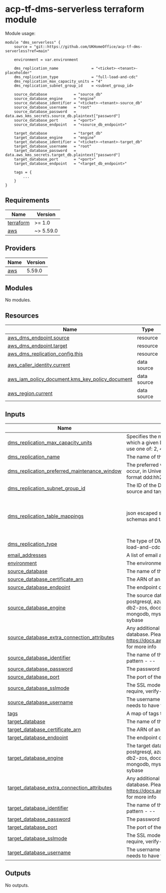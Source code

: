 # acp-tf-dms-serverless terraform module

Module usage:
```
module "dms_serverless" {
    source = "git::https://github.com/UKHomeOffice/acp-tf-dms-serverless?ref=main"

    environment = var.environment

    dms_replication_name               = "<ticket>-<tenant>-placeholder"
    dms_replication_type               = "full-load-and-cdc"
    dms_replication_max_capacity_units = "4"
    dms_replication_subnet_group_id    = <subnet_group_id>

    source_database            = "source_db"
    source_database_engine     = "engine"
    source_database_identifier = "<ticket>-<tenant>-source_db"
    source_database_username   = "root"
    source_database_password   = data.aws_kms_secrets.source_db.plaintext["password"]
    source_database_port       = "<port>"
    source_database_endpoint   = "<source_db_endpoint>"

    target_database            = "target_db"
    target_database_engine     = "engine"
    target_database_identifier = "<ticket>-<tenant>-target_db"
    target_database_username   = "root"
    target_database_password   = data.aws_kms_secrets.target_db.plaintext["password"]
    target_database_port       = "<port>"
    target_database_endpoint   = "<target_db_endpoint>"

    tags = {
        ...
    }
}
```

<!-- BEGIN_TF_DOCS -->
## Requirements

| Name | Version |
|------|---------|
| <a name="requirement_terraform"></a> [terraform](#requirement\_terraform) | >= 1.0 |
| <a name="requirement_aws"></a> [aws](#requirement\_aws) | ~> 5.59.0 |

## Providers

| Name | Version |
|------|---------|
| <a name="provider_aws"></a> [aws](#provider\_aws) | 5.59.0 |

## Modules

No modules.

## Resources

| Name | Type |
|------|------|
| [aws_dms_endpoint.source](https://registry.terraform.io/providers/hashicorp/aws/latest/docs/resources/dms_endpoint) | resource |
| [aws_dms_endpoint.target](https://registry.terraform.io/providers/hashicorp/aws/latest/docs/resources/dms_endpoint) | resource |
| [aws_dms_replication_config.this](https://registry.terraform.io/providers/hashicorp/aws/latest/docs/resources/dms_replication_config) | resource |
| [aws_caller_identity.current](https://registry.terraform.io/providers/hashicorp/aws/latest/docs/data-sources/caller_identity) | data source |
| [aws_iam_policy_document.kms_key_policy_document](https://registry.terraform.io/providers/hashicorp/aws/latest/docs/data-sources/iam_policy_document) | data source |
| [aws_region.current](https://registry.terraform.io/providers/hashicorp/aws/latest/docs/data-sources/region) | data source |

## Inputs

| Name | Description | Type | Default | Required |
|------|-------------|------|---------|:--------:|
| <a name="input_dms_replication_max_capacity_units"></a> [dms\_replication\_max\_capacity\_units](#input\_dms\_replication\_max\_capacity\_units) | Specifies the maximum value of the DMS capacity units (DCUs) for which a given DMS Serverless replication can be provisioned. Please use one of: 2, 4, 8, 16, 32, 64, 128, 192, 256, 384 | `any` | n/a | yes |
| <a name="input_dms_replication_name"></a> [dms\_replication\_name](#input\_dms\_replication\_name) | The name of the DMS replciation - sugguested pattern - <ticket number>-<tenant> | `any` | n/a | yes |
| <a name="input_dms_replication_preferred_maintenance_window"></a> [dms\_replication\_preferred\_maintenance\_window](#input\_dms\_replication\_preferred\_maintenance\_window) | The preferred weekly time range during which system maintenance can occur, in Universal Coordinated Time (UTC), minimum 30 min block - format ddd:hh24:mi-ddd:hh24:mi  e.g. sun:23:45-mon:00:30 | `any` | `null` | no |
| <a name="input_dms_replication_subnet_group_id"></a> [dms\_replication\_subnet\_group\_id](#input\_dms\_replication\_subnet\_group\_id) | The ID of the DMS subnet group to use - must be routable to both source and target database endpoint | `any` | n/a | yes |
| <a name="input_dms_replication_table_mappings"></a> [dms\_replication\_table\_mappings](#input\_dms\_replication\_table\_mappings) | json escaped string of table mappings - default is % wildcard for schemas and tables | `string` | `"{\"rules\":[{\"rule-type\":\"selection\",\"rule-id\":\"1\",\"rule-name\":\"1\",\"rule-action\":\"include\",\"object-locator\":{\"schema-name\":\"%%\",\"table-name\":\"%%\"}}]}"` | no |
| <a name="input_dms_replication_type"></a> [dms\_replication\_type](#input\_dms\_replication\_type) | The type of DMS replication, please use one of: full-load, cdc, full-load-and-cdc | `any` | n/a | yes |
| <a name="input_email_addresses"></a> [email\_addresses](#input\_email\_addresses) | A list of email addresses for key rotation notifications. | `list` | `[]` | no |
| <a name="input_environment"></a> [environment](#input\_environment) | The environment DMS is running in i.e. dev, prod etc | `any` | n/a | yes |
| <a name="input_source_database"></a> [source\_database](#input\_source\_database) | The name of the database that needs to be migrated | `any` | n/a | yes |
| <a name="input_source_database_certificate_arn"></a> [source\_database\_certificate\_arn](#input\_source\_database\_certificate\_arn) | The ARN of an ACM certificate should one be needed | `any` | `null` | no |
| <a name="input_source_database_endpoint"></a> [source\_database\_endpoint](#input\_source\_database\_endpoint) | The endpoint of the source database | `any` | n/a | yes |
| <a name="input_source_database_engine"></a> [source\_database\_engine](#input\_source\_database\_engine) | The source database engine, please pick one of: aurora, aurora-postgresql, azuredb, azure-sql-managed-instance, babelfish, db2, db2-zos, docdb, dynamodb, elasticsearch, kafka, kinesis, mariadb, mongodb, mysql, opensearch, oracle, postgres, redshift, s3, sqlserver, sybase | `any` | n/a | yes |
| <a name="input_source_database_extra_connection_attributes"></a> [source\_database\_extra\_connection\_attributes](#input\_source\_database\_extra\_connection\_attributes) | Any additional connection attributes needed to connect to the source database. Please see https://docs.aws.amazon.com/dms/latest/userguide/CHAP_Source.html for more info | `any` | `null` | no |
| <a name="input_source_database_identifier"></a> [source\_database\_identifier](#input\_source\_database\_identifier) | The name of the the source database endpoint on DMS - sugguested pattern - <ticket number>-<tenant>-<source database name> | `any` | n/a | yes |
| <a name="input_source_database_password"></a> [source\_database\_password](#input\_source\_database\_password) | The password for the username of the source database | `any` | n/a | yes |
| <a name="input_source_database_port"></a> [source\_database\_port](#input\_source\_database\_port) | The port of the source database. E.g. mysql - 3306, postgres - 5432 | `any` | n/a | yes |
| <a name="input_source_database_sslmode"></a> [source\_database\_sslmode](#input\_source\_database\_sslmode) | The SSL mode used to connect to the database. Pick one of: none, require, verify-ca, verify-full | `string` | `"require"` | no |
| <a name="input_source_database_username"></a> [source\_database\_username](#input\_source\_database\_username) | The username of the source database to use - usually root, a user needs to have the neccessary permissions for DMS | `any` | n/a | yes |
| <a name="input_tags"></a> [tags](#input\_tags) | A map of tags to add to all resources | `map` | `{}` | no |
| <a name="input_target_database"></a> [target\_database](#input\_target\_database) | The name of the database on the target | `any` | n/a | yes |
| <a name="input_target_database_certificate_arn"></a> [target\_database\_certificate\_arn](#input\_target\_database\_certificate\_arn) | The ARN of an ACM certificate should one be needed | `any` | `null` | no |
| <a name="input_target_database_endpoint"></a> [target\_database\_endpoint](#input\_target\_database\_endpoint) | The endpoint of the target database | `any` | n/a | yes |
| <a name="input_target_database_engine"></a> [target\_database\_engine](#input\_target\_database\_engine) | The target database engine, please pick one of: aurora, aurora-postgresql, azuredb, azure-sql-managed-instance, babelfish, db2, db2-zos, docdb, dynamodb, elasticsearch, kafka, kinesis, mariadb, mongodb, mysql, opensearch, oracle, postgres, redshift, s3, sqlserver, sybase | `any` | n/a | yes |
| <a name="input_target_database_extra_connection_attributes"></a> [target\_database\_extra\_connection\_attributes](#input\_target\_database\_extra\_connection\_attributes) | Any additional connection attributes needed to connect to the target database. Please see https://docs.aws.amazon.com/dms/latest/userguide/CHAP_Source.html for more info | `any` | `null` | no |
| <a name="input_target_database_identifier"></a> [target\_database\_identifier](#input\_target\_database\_identifier) | The name of the the target database endpoint on DMS - sugguested pattern - <ticket number>-<tenant>-<source database name> | `any` | n/a | yes |
| <a name="input_target_database_password"></a> [target\_database\_password](#input\_target\_database\_password) | The password for the username of the target database | `any` | n/a | yes |
| <a name="input_target_database_port"></a> [target\_database\_port](#input\_target\_database\_port) | The port of the target database. E.g. mysql - 3306, postgres - 5432 | `any` | n/a | yes |
| <a name="input_target_database_sslmode"></a> [target\_database\_sslmode](#input\_target\_database\_sslmode) | The SSL mode used to connect to the database. Pick one of: none, require, verify-ca, verify-full | `string` | `"require"` | no |
| <a name="input_target_database_username"></a> [target\_database\_username](#input\_target\_database\_username) | The username of the target database to use - usually root, a user needs to have the neccessary permissions for DMS | `any` | n/a | yes |

## Outputs

No outputs.
<!-- END_TF_DOCS -->